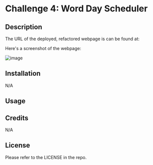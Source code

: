 # Challenge 4: Word Day Scheduler

## Description



The URL of the deployed, refactored webpage is can be found at: 

Here's a screenshot of the webpage:

![image]()

## Installation

N/A

## Usage



## Credits

N/A

## License

Please refer to the LICENSE in the repo.

